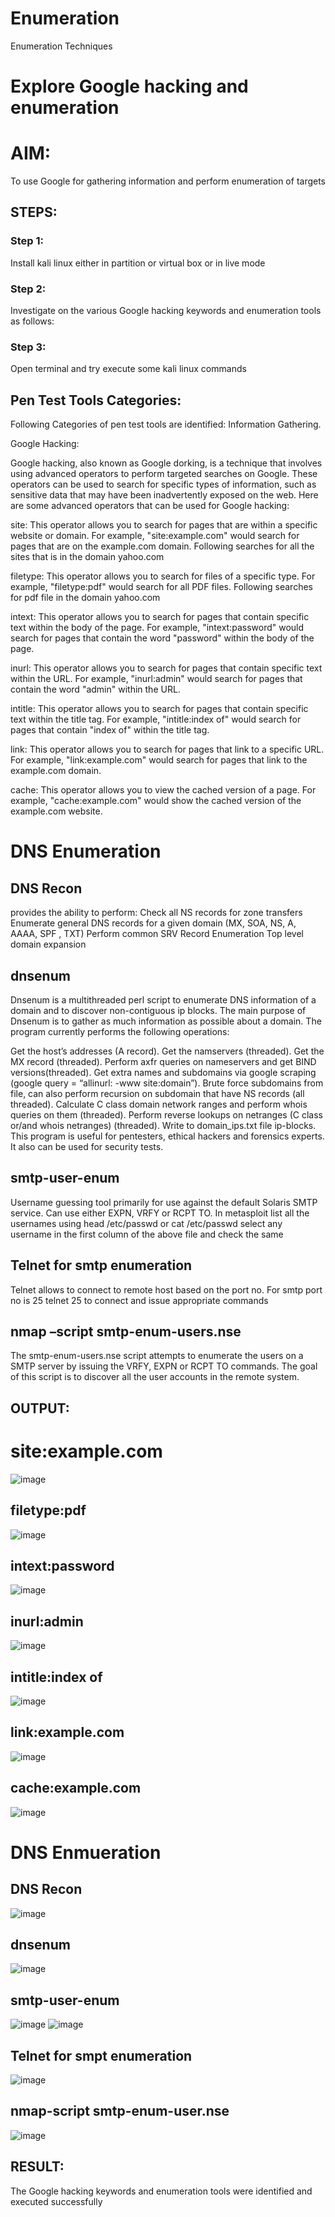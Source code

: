 # Enumeration
Enumeration Techniques

# Explore Google hacking and enumeration 

# AIM:

To use Google for gathering information and perform enumeration of targets

## STEPS:

### Step 1:

Install kali linux either in partition or virtual box or in live mode

### Step 2:

Investigate on the various Google hacking keywords and enumeration tools as follows:


### Step 3:
Open terminal and try execute some kali linux commands

## Pen Test Tools Categories:  

Following Categories of pen test tools are identified:
Information Gathering.

Google Hacking:

Google hacking, also known as Google dorking, is a technique that involves using advanced operators to perform targeted searches on Google. These operators can be used to search for specific types of information, such as sensitive data that may have been inadvertently exposed on the web. Here are some advanced operators that can be used for Google hacking:

site: This operator allows you to search for pages that are within a specific website or domain. For example, "site:example.com" would search for pages that are on the example.com domain.
Following searches for all the sites that is in the domain yahoo.com

filetype: This operator allows you to search for files of a specific type. For example, "filetype:pdf" would search for all PDF files.
Following searches for pdf file in the domain yahoo.com



intext: This operator allows you to search for pages that contain specific text within the body of the page. For example, "intext:password" would search for pages that contain the word "password" within the body of the page.


inurl: This operator allows you to search for pages that contain specific text within the URL. For example, "inurl:admin" would search for pages that contain the word "admin" within the URL.

intitle: This operator allows you to search for pages that contain specific text within the title tag. For example, "intitle:index of" would search for pages that contain "index of" within the title tag.

link: This operator allows you to search for pages that link to a specific URL. For example, "link:example.com" would search for pages that link to the example.com domain.

cache: This operator allows you to view the cached version of a page. For example, "cache:example.com" would show the cached version of the example.com website.

 
# DNS Enumeration
## DNS Recon
provides the ability to perform:
Check all NS records for zone transfers
Enumerate general DNS records for a given domain (MX, SOA, NS, A, AAAA, SPF , TXT)
Perform common SRV Record Enumeration
Top level domain expansion

## dnsenum
Dnsenum is a multithreaded perl script to enumerate DNS information of a domain and to discover non-contiguous ip blocks. The main purpose of Dnsenum is to gather as much information as possible about a domain. The program currently performs the following operations:

Get the host’s addresses (A record).
Get the namservers (threaded).
Get the MX record (threaded).
Perform axfr queries on nameservers and get BIND versions(threaded).
Get extra names and subdomains via google scraping (google query = “allinurl: -www site:domain”).
Brute force subdomains from file, can also perform recursion on subdomain that have NS records (all threaded).
Calculate C class domain network ranges and perform whois queries on them (threaded).
Perform reverse lookups on netranges (C class or/and whois netranges) (threaded).
Write to domain_ips.txt file ip-blocks.
This program is useful for pentesters, ethical hackers and forensics experts. It also can be used for security tests.


## smtp-user-enum
Username guessing tool primarily for use against the default Solaris SMTP service. Can use either EXPN, VRFY or RCPT TO.
In metasploit list all the usernames using head /etc/passwd or cat /etc/passwd
select any username in the first column of the above file and check the same

## Telnet for smtp enumeration
Telnet allows to connect to remote host based on the port no. For smtp port no is 25
telnet <host address> 25 to connect
and issue appropriate commands

## nmap –script smtp-enum-users.nse <hostname>

The smtp-enum-users.nse script attempts to enumerate the users on a SMTP server by issuing the VRFY, EXPN or RCPT TO commands. The goal of this script is to discover all the user accounts in the remote system.

## OUTPUT:

# site:example.com
![image](https://github.com/user-attachments/assets/cf9ef203-22ff-4667-9f40-e3dda5778b3b)

## filetype:pdf
![image](https://github.com/user-attachments/assets/094048a2-dce5-4c36-9a98-743ffb25391a)

## intext:password
![image](https://github.com/user-attachments/assets/6865cada-088c-40bb-80db-7ba426e83474)

## inurl:admin
![image](https://github.com/user-attachments/assets/6c8d21f4-d798-44ae-a795-31b272050bd3)

## intitle:index of
![image](https://github.com/user-attachments/assets/7862bfbe-34e3-4b62-bb4f-90532310703a)

## link:example.com
![image](https://github.com/user-attachments/assets/626d151e-86c7-49b2-9542-24bd1d9633c3)

## cache:example.com
![image](https://github.com/user-attachments/assets/ba51f801-2a25-4015-b5e0-18fe0754fee8)

# DNS Enmueration

## DNS Recon
![image](https://github.com/user-attachments/assets/3b57fe81-0efb-459f-bb77-27b9ca1ad2f8)

## dnsenum
![image](https://github.com/user-attachments/assets/bc841a0e-d696-46bb-89d1-b98db9a993da)

## smtp-user-enum
![image](https://github.com/user-attachments/assets/f9c8acc9-5e57-4691-a72a-0da9a6e27327)
![image](https://github.com/user-attachments/assets/4f163cc4-8f35-4f89-9de6-77f22a5fa3f4)

## Telnet for smpt enumeration
![image](https://github.com/user-attachments/assets/50a6499b-e558-450b-86b6-8f124bf88903)

## nmap-script smtp-enum-user.nse
![image](https://github.com/user-attachments/assets/bc17fe39-c8e1-4f07-bcb7-3c70c0e11647)

## RESULT:
The Google hacking keywords and enumeration tools were identified and executed successfully

